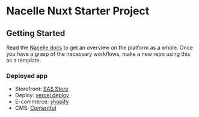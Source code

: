 # Nacelle Nuxt Starter Project

## Getting Started

Read the [Nacelle docs](https://docs.getnacelle.com) to get an overview on the platform as a whole. Once you have a grasp of the necessary workflows, make a new repo using this as a template.

### Deployed app 
- Storefront: [SAS Store](https://basais-nacelle-store.vercel.app/)
- Deploy: [vercel deploy](https://vercel.com/ignacio-badiola/basais-nacelle-store)
- E-commerce: [shopify](https://basais.myshopify.com/admin)
- CMS: [Contentful](https://app.contentful.com/spaces/68f0jx3gslcy/home)
